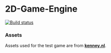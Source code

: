 # 2D-Game-Engine
[![Build status](https://ci.appveyor.com/api/projects/status/ujlv32alxa5527bh?svg=true)](https://ci.appveyor.com/project/simon-bourque/2d-game-engine-cpp)
### Assets
Assets used for the test game are from [**kenney.nl**](http://kenney.nl/).
